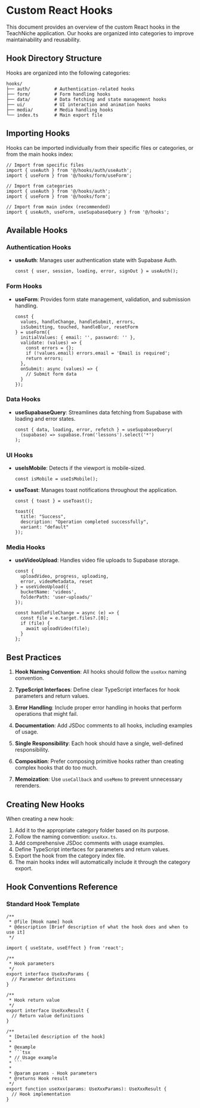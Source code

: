 # Custom React Hooks

This document provides an overview of the custom React hooks in the TeachNiche application. Our hooks are organized into categories to improve maintainability and reusability.

## Hook Directory Structure

Hooks are organized into the following categories:

```
hooks/
├── auth/         # Authentication-related hooks
├── form/         # Form handling hooks
├── data/         # Data fetching and state management hooks
├── ui/           # UI interaction and animation hooks
├── media/        # Media handling hooks
└── index.ts      # Main export file
```

## Importing Hooks

Hooks can be imported individually from their specific files or categories, or from the main hooks index:

```tsx
// Import from specific files
import { useAuth } from '@/hooks/auth/useAuth';
import { useForm } from '@/hooks/form/useForm';

// Import from categories
import { useAuth } from '@/hooks/auth';
import { useForm } from '@/hooks/form';

// Import from main index (recommended)
import { useAuth, useForm, useSupabaseQuery } from '@/hooks';
```

## Available Hooks

### Authentication Hooks

- **useAuth**: Manages user authentication state with Supabase Auth.
  ```tsx
  const { user, session, loading, error, signOut } = useAuth();
  ```

### Form Hooks

- **useForm**: Provides form state management, validation, and submission handling.
  ```tsx
  const { 
    values, handleChange, handleSubmit, errors, 
    isSubmitting, touched, handleBlur, resetForm 
  } = useForm({
    initialValues: { email: '', password: '' },
    validate: (values) => {
      const errors = {};
      if (!values.email) errors.email = 'Email is required';
      return errors;
    },
    onSubmit: async (values) => {
      // Submit form data
    }
  });
  ```

### Data Hooks

- **useSupabaseQuery**: Streamlines data fetching from Supabase with loading and error states.
  ```tsx
  const { data, loading, error, refetch } = useSupabaseQuery(
    (supabase) => supabase.from('lessons').select('*')
  );
  ```

### UI Hooks

- **useIsMobile**: Detects if the viewport is mobile-sized.
  ```tsx
  const isMobile = useIsMobile();
  ```

- **useToast**: Manages toast notifications throughout the application.
  ```tsx
  const { toast } = useToast();
  
  toast({
    title: "Success",
    description: "Operation completed successfully",
    variant: "default"
  });
  ```

### Media Hooks

- **useVideoUpload**: Handles video file uploads to Supabase storage.
  ```tsx
  const { 
    uploadVideo, progress, uploading, 
    error, videoMetadata, reset 
  } = useVideoUpload({
    bucketName: 'videos',
    folderPath: 'user-uploads/'
  });
  
  const handleFileChange = async (e) => {
    const file = e.target.files?.[0];
    if (file) {
      await uploadVideo(file);
    }
  };
  ```

## Best Practices

1. **Hook Naming Convention**: All hooks should follow the `useXxx` naming convention.

2. **TypeScript Interfaces**: Define clear TypeScript interfaces for hook parameters and return values.

3. **Error Handling**: Include proper error handling in hooks that perform operations that might fail.

4. **Documentation**: Add JSDoc comments to all hooks, including examples of usage.

5. **Single Responsibility**: Each hook should have a single, well-defined responsibility.

6. **Composition**: Prefer composing primitive hooks rather than creating complex hooks that do too much.

7. **Memoization**: Use `useCallback` and `useMemo` to prevent unnecessary rerenders.

## Creating New Hooks

When creating a new hook:

1. Add it to the appropriate category folder based on its purpose.
2. Follow the naming convention: `useXxx.ts`.
3. Add comprehensive JSDoc comments with usage examples.
4. Define TypeScript interfaces for parameters and return values.
5. Export the hook from the category index file.
6. The main hooks index will automatically include it through the category export.

## Hook Conventions Reference

### Standard Hook Template

```tsx
/**
 * @file [Hook name] hook
 * @description [Brief description of what the hook does and when to use it]
 */

import { useState, useEffect } from 'react';

/**
 * Hook parameters
 */
export interface UseXxxParams {
  // Parameter definitions
}

/**
 * Hook return value
 */
export interface UseXxxResult {
  // Return value definitions
}

/**
 * [Detailed description of the hook]
 * 
 * @example
 * ```tsx
 * // Usage example
 * ```
 * 
 * @param params - Hook parameters
 * @returns Hook result
 */
export function useXxx(params: UseXxxParams): UseXxxResult {
  // Hook implementation
}
```
